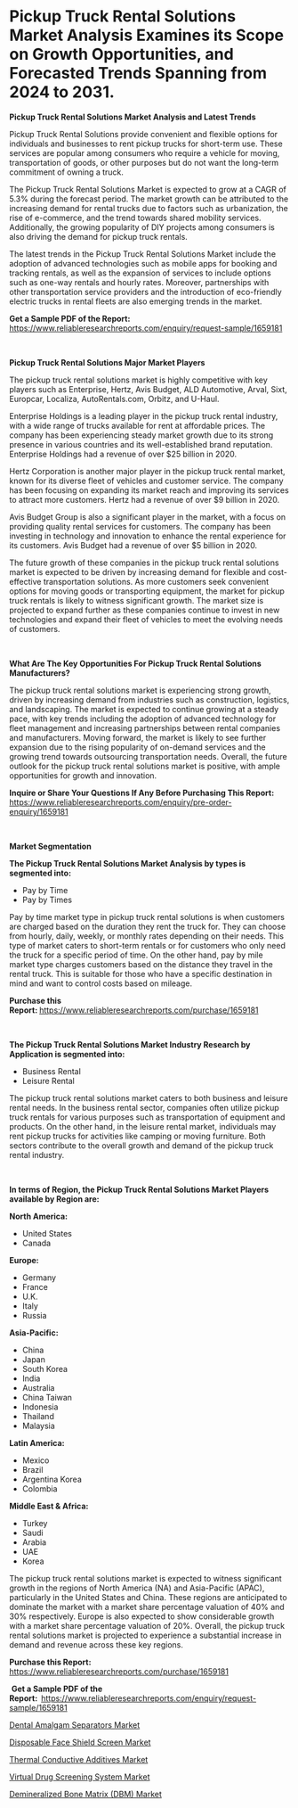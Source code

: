 <p><h1>Pickup Truck Rental Solutions Market Analysis Examines its Scope on Growth Opportunities, and Forecasted Trends Spanning from 2024 to 2031.</h1></p><p><strong>Pickup Truck Rental Solutions Market Analysis and Latest Trends</strong></p>
<p><p>Pickup Truck Rental Solutions provide convenient and flexible options for individuals and businesses to rent pickup trucks for short-term use. These services are popular among consumers who require a vehicle for moving, transportation of goods, or other purposes but do not want the long-term commitment of owning a truck.</p><p>The Pickup Truck Rental Solutions Market is expected to grow at a CAGR of 5.3% during the forecast period. The market growth can be attributed to the increasing demand for rental trucks due to factors such as urbanization, the rise of e-commerce, and the trend towards shared mobility services. Additionally, the growing popularity of DIY projects among consumers is also driving the demand for pickup truck rentals.</p><p>The latest trends in the Pickup Truck Rental Solutions Market include the adoption of advanced technologies such as mobile apps for booking and tracking rentals, as well as the expansion of services to include options such as one-way rentals and hourly rates. Moreover, partnerships with other transportation service providers and the introduction of eco-friendly electric trucks in rental fleets are also emerging trends in the market.</p></p>
<p><strong>Get a Sample PDF of the Report:&nbsp;</strong> <a href="https://www.reliableresearchreports.com/enquiry/request-sample/1659181">https://www.reliableresearchreports.com/enquiry/request-sample/1659181</a></p>
<p>&nbsp;</p>
<p><strong>Pickup Truck Rental Solutions Major Market Players</strong></p>
<p><p>The pickup truck rental solutions market is highly competitive with key players such as Enterprise, Hertz, Avis Budget, ALD Automotive, Arval, Sixt, Europcar, Localiza, AutoRentals.com, Orbitz, and U-Haul. </p><p>Enterprise Holdings is a leading player in the pickup truck rental industry, with a wide range of trucks available for rent at affordable prices. The company has been experiencing steady market growth due to its strong presence in various countries and its well-established brand reputation. Enterprise Holdings had a revenue of over $25 billion in 2020.</p><p>Hertz Corporation is another major player in the pickup truck rental market, known for its diverse fleet of vehicles and customer service. The company has been focusing on expanding its market reach and improving its services to attract more customers. Hertz had a revenue of over $9 billion in 2020.</p><p>Avis Budget Group is also a significant player in the market, with a focus on providing quality rental services for customers. The company has been investing in technology and innovation to enhance the rental experience for its customers. Avis Budget had a revenue of over $5 billion in 2020.</p><p>The future growth of these companies in the pickup truck rental solutions market is expected to be driven by increasing demand for flexible and cost-effective transportation solutions. As more customers seek convenient options for moving goods or transporting equipment, the market for pickup truck rentals is likely to witness significant growth. The market size is projected to expand further as these companies continue to invest in new technologies and expand their fleet of vehicles to meet the evolving needs of customers.</p></p>
<p>&nbsp;</p>
<p><strong>What Are The Key Opportunities For Pickup Truck Rental Solutions Manufacturers?</strong></p>
<p><p>The pickup truck rental solutions market is experiencing strong growth, driven by increasing demand from industries such as construction, logistics, and landscaping. The market is expected to continue growing at a steady pace, with key trends including the adoption of advanced technology for fleet management and increasing partnerships between rental companies and manufacturers. Moving forward, the market is likely to see further expansion due to the rising popularity of on-demand services and the growing trend towards outsourcing transportation needs. Overall, the future outlook for the pickup truck rental solutions market is positive, with ample opportunities for growth and innovation.</p></p>
<p><strong>Inquire or Share Your Questions If Any Before Purchasing This Report:</strong> <a href="https://www.reliableresearchreports.com/enquiry/pre-order-enquiry/1659181">https://www.reliableresearchreports.com/enquiry/pre-order-enquiry/1659181</a></p>
<p>&nbsp;</p>
<p><strong>Market Segmentation</strong></p>
<p><strong>The Pickup Truck Rental Solutions Market Analysis by types is segmented into:</strong></p>
<p><ul><li>Pay by Time</li><li>Pay by Times</li></ul></p>
<p><p>Pay by time market type in pickup truck rental solutions is when customers are charged based on the duration they rent the truck for. They can choose from hourly, daily, weekly, or monthly rates depending on their needs. This type of market caters to short-term rentals or for customers who only need the truck for a specific period of time. On the other hand, pay by mile market type charges customers based on the distance they travel in the rental truck. This is suitable for those who have a specific destination in mind and want to control costs based on mileage.</p></p>
<p><strong>Purchase this Report:&nbsp;</strong><a href="https://www.reliableresearchreports.com/purchase/1659181">https://www.reliableresearchreports.com/purchase/1659181</a></p>
<p>&nbsp;</p>
<p><strong>The Pickup Truck Rental Solutions Market Industry Research by Application is segmented into:</strong></p>
<p><ul><li>Business Rental</li><li>Leisure Rental</li></ul></p>
<p><p>The pickup truck rental solutions market caters to both business and leisure rental needs. In the business rental sector, companies often utilize pickup truck rentals for various purposes such as transportation of equipment and products. On the other hand, in the leisure rental market, individuals may rent pickup trucks for activities like camping or moving furniture. Both sectors contribute to the overall growth and demand of the pickup truck rental industry.</p></p>
<p>&nbsp;</p>
<p><strong>In terms of Region, the Pickup Truck Rental Solutions Market Players available by Region are:</strong></p>
<p>
    <p> <strong> North America: </strong>
        <ul>
            <li>United States</li>
            <li>Canada</li>
        </ul>
        </p> 
    <p> <strong> Europe: </strong>
        <ul>
            <li>Germany</li>
            <li>France</li>
            <li>U.K.</li>
            <li>Italy</li>
            <li>Russia</li>
        </ul>
        </p> 
    <p> <strong> Asia-Pacific: </strong>
        <ul>
            <li>China</li>
            <li>Japan</li>
            <li>South Korea</li>
            <li>India</li>
            <li>Australia</li>
            <li>China Taiwan</li>
            <li>Indonesia</li>
            <li>Thailand</li>
            <li>Malaysia</li>
        </ul>
        </p> 
    <p> <strong> Latin America: </strong>
        <ul>
            <li>Mexico</li>
            <li>Brazil</li>
            <li>Argentina Korea</li>
            <li>Colombia</li>
        </ul>
        </p> 
    <p> <strong> Middle East & Africa: </strong>
        <ul>
            <li>Turkey</li>
            <li>Saudi</li>
            <li>Arabia</li>
            <li>UAE</li>
            <li>Korea</li>
        </ul>
    </p>
    </p>
<p><p>The pickup truck rental solutions market is expected to witness significant growth in the regions of North America (NA) and Asia-Pacific (APAC), particularly in the United States and China. These regions are anticipated to dominate the market with a market share percentage valuation of 40% and 30% respectively. Europe is also expected to show considerable growth with a market share percentage valuation of 20%. Overall, the pickup truck rental solutions market is projected to experience a substantial increase in demand and revenue across these key regions.</p></p>
<p><strong>Purchase this Report: </strong><a href="https://www.reliableresearchreports.com/purchase/1659181">https://www.reliableresearchreports.com/purchase/1659181</a></p>
<p>&nbsp;<strong>Get a Sample PDF of the Report:&nbsp;&nbsp;</strong><a href="https://www.reliableresearchreports.com/enquiry/request-sample/1659181">https://www.reliableresearchreports.com/enquiry/request-sample/1659181</a></p>
<p><strong></strong></p>
<p><p><a href="https://medium.com/@lisastevens48/dental-amalgam-separators-market-report-reveals-the-latest-trends-and-growth-opportunities-of-this-139328a88512">Dental Amalgam Separators Market</a></p><p><a href="https://medium.com/@lisastevens48/disposable-face-shield-screen-market-exploring-market-share-market-trends-and-future-growth-1245a848c53d">Disposable Face Shield Screen Market</a></p><p><a href="https://github.com/jhcraigie/Market-Research-Report-List-2/blob/main/thermal-conductive-additives-market.md">Thermal Conductive Additives Market</a></p><p><a href="https://github.com/laholand/Market-Research-Report-List-2/blob/main/virtual-drug-screening-system-market.md">Virtual Drug Screening System Market</a></p><p><a href="https://medium.com/@christinaweber16/analyzing-demineralized-bone-matrix-dbm-market-global-industry-perspective-and-forecast-2024-to-93f681bc0817">Demineralized Bone Matrix (DBM) Market</a></p></p>